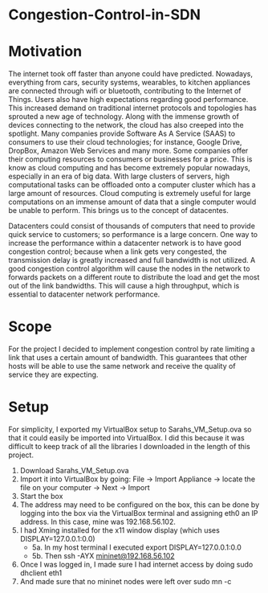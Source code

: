 # Congestion-Control-in-SDN
# Motivation
The internet took off faster than anyone could have predicted. Nowadays, everything from cars, security systems, wearables, to kitchen appliances are connected through wifi or bluetooth, contributing to the Internet of Things. Users also have high expectations regarding good performance. This increased demand on traditional internet protocols and topologies has sprouted a new age of technology. Along with the immense growth of devices connecting to the network, the cloud has also creeped into the spotlight. Many companies provide Software As A Service (SAAS) to consumers to use their cloud technologies; for instance, Google Drive, DropBox, Amazon Web Services and many more. Some companies offer their computing resources to consumers or businesses for a price. This is know as cloud computing and has become extremely popular nowadays, especially in an era of big data. With large clusters of servers, high computational tasks can be offloaded onto a computer cluster which has a large amount of resources. Cloud computing is extremely useful for large computations on an immense amount of data that a single computer would be unable to perform. This brings us to the concept of datacentes.
 
Datacenters could consist of thousands of computers that need to provide quick service to customers; so performance is a large concern. One way to increase the performance within a datacenter network is to have good congestion control; because when a link gets very congested, the transmission delay is greatly increased and full bandwidth is not utilized. A good congestion control algorithm will cause the nodes in the network to forwards packets on a different route to distribute the load and get the most out of the link bandwidths. This will cause a high throughput, which is essential to datacenter network performance.

# Scope
For the project I decided to implement congestion control by rate limiting a link that uses a certain amount of bandwidth. This guarantees that other hosts will be able to use the same network and receive the quality of service they are expecting. 

# Setup
For simplicity, I exported my VirtualBox setup to Sarahs_VM_Setup.ova so that it could easily be imported into VirtualBox. I did this because it was difficult to keep track of all the libraries I downloaded in the length of this project. 
1. Download Sarahs_VM_Setup.ova 
2. Import it into VirtualBox by going: File → Import Appliance → locate the file on your computer → Next → Import 
3. Start the box
4. The address may need to be configured on the box, this can be done by logging into the box via the VirtualBox terminal and assigning eth0 an IP address. In this case, mine was 192.168.56.102. 
5. I had Xming installed for the x11 window display (which uses DISPLAY=127.0.0.1:0.0) 
    * 5a\. In my host terminal I executed export DISPLAY=127.0.0.1:0.0 
    * 5b\. Then ssh -AYX mininet@192.168.56.102 
6. Once I was logged in, I made sure I had internet access by doing sudo dhclient eth1
7. And made sure that no mininet nodes were left over sudo mn -c

